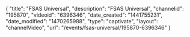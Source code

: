 {
    "title": "FSAS Universal",
    "description": "FSAS Universal",
    "channelid": "195870",
    "videoid": "6396346",
    "date_created": "1441755231",
    "date_modified": "1470265988",
    "type": "captivate",
    "layout": "channelVideo",
    "url": "\/events\/fsas-universal\/195870-6396346"
}